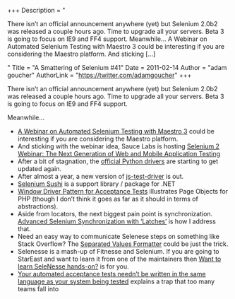+++
Description = "<p>There isn’t an official announcement anywhere (yet) but Selenium 2.0b2 was released a couple hours ago. Time to upgrade all your servers. Beta 3 is going to focus on IE9 and FF4 support. Meanwhile… A Webinar on Automated Selenium Testing with Maestro 3 could be interesting if you are considering the Maestro platform. And sticking […]</p>"
Title = "A Smattering of Selenium #41"
Date = 2011-02-14
Author = "adam goucher"
AuthorLink = "https://twitter.com/adamgoucher"
+++

<p>There isn&#8217;t an official announcement anywhere (yet) but Selenium 2.0b2 was released a couple hours ago. Time to upgrade all your servers. Beta 3 is going to focus on IE9 and FF4 support.</p>
<p>Meanwhile&#8230;</p>
<ul>
<li>
<a href="http://www.maestrodev.com/events/webinar/a-webinar-on-automated-selenium-testing-with-maestro-3">A Webinar on Automated Selenium Testing with Maestro 3</a> could be interesting if you are considering the Maestro platform.</li>
<li>And sticking with the webinar idea, Sauce Labs is hosting <a href="http://saucelabs.com/blog/index.php/2011/02/selenium-2-webinar-the-next-generation-of-web-and-mobile-application-testing/">Selenium 2 Webinar: The Next Generation of Web and Mobile Application Testing</a></li>
<li>After a bit of stagnation, the <a href="http://pypi.python.org/pypi/selenium/">official Python drivers</a> are starting to get updated again.</li>
<li>After almost a year, a new version of <A href="http://code.google.com/p/js-test-driver/">js-test-driver</a> is out.</li>
<li><a href="http://www.simple-talk.com/dotnet/.net-tools/web-testing-with-selenium-sushi-a-practical-guide-and-toolset/">Selenium Sushi</a> is a support library / package for .NET</li>
<li><a href="http://www.typo3-media.com/blog/window-driver-page-object-selenium-tests.html">Window Driver Pattern for Acceptance Tests</a> illustrates Page Objects for PHP (though I don&#8217;t think it goes as far as it should in terms of abstractions).</li>
<li>Aside from locators, the next biggest pain point is synchronization. <a href="http://saucelabs.com/blog/index.php/2011/02/advanced-selenium-synchronization-with-latches/">Advanced Selenium Synchronization with ‘Latches’</a> is how I address that.</li>
<li>Need an easy way to communicate Selenese steps on something like Stack Overflow? The <a href="https://addons.mozilla.org/en-US/firefox/addon/separated-values-formatter/">Separated Values Formatter</a> could be just the trick.</li>
<li>Selenesse is a mash-up of Fitnesse and Selenium. If you are going to StarEast and want to learn it from one of the maintainers then <a href="http://www.passionatetester.com/2011/02/want-to-learn-selenesse-hands-on.html">Want to learn SeleNesse hands-on?</a> is for you.</li>
<li><a href="http://watirmelon.com/2011/02/07/your-automated-acceptance-tests-neednt-be-written-in-the-same-language-as-your-system-being-tested/">Your automated acceptance tests needn’t be written in the same language as your system being tested</a> explains a trap that too many teams fall into</li>
</ul>

